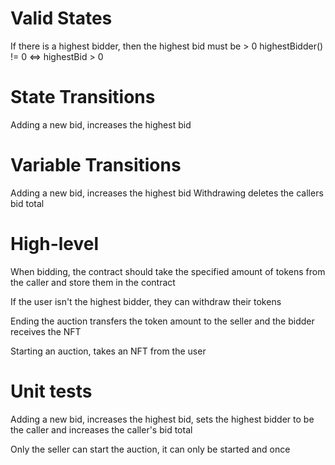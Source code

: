 # Valid States

If there is a highest bidder, then the highest bid must be > 0
highestBidder() != 0 <=> highestBid > 0

# State Transitions

Adding a new bid, increases the highest bid

# Variable Transitions

Adding a new bid, increases the highest bid
Withdrawing deletes the callers bid total

# High-level

When bidding, the contract should take the specified amount of tokens from the caller and store them in the contract

If the user isn't the highest bidder, they can withdraw their tokens

Ending the auction transfers the token amount to the seller and the bidder receives the NFT

Starting an auction, takes an NFT from the user

# Unit tests

Adding a new bid, increases the highest bid, sets the highest bidder to be the caller and increases the caller's bid total

Only the seller can start the auction, it can only be started and once
